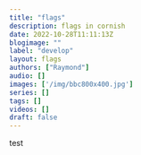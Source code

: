 ```yaml
---
title: "flags"
description: flags in cornish
date: 2022-10-28T11:11:13Z
blogimage: ""
label: "develop"
layout: flags
authors: ["Raymond"]
audio: []
images: ['/img/bbc800x400.jpg']
series: []
tags: []
videos: []
draft: false
---
```

test